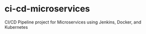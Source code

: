 # ci-cd-microservices
CI/CD Pipeline project for Microservices using Jenkins, Docker, and Kubernetes
